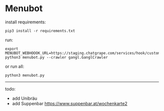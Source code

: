 # Menubot

install requirements:

```
pip3 install -r requirements.txt
```

run:

```
export MENUBOT_WEBHOOOK_URL=https://staging.chatgrape.com/services/hook/custom/YYY/XXXXXXX/
python3 menubot.py --crawler gangl.GanglCrawler
```

or run all:

```
python3 menubot.py
```


---

todo:

- add Unibräu
- add Suppenbar https://www.suppenbar.at/wochenkarte2
